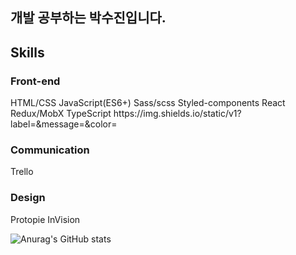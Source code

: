 <h2>개발 공부하는 박수진입니다.</h2>
<h2>Skills</h2>


<h3>Front-end </h3>
HTML/CSS
JavaScript(ES6+)
Sass/scss
Styled-components
React
Redux/MobX
TypeScript
https://img.shields.io/static/v1?label=<LABEL>&message=<MESSAGE>&color=<COLOR>

<h3>Communication</h3>
Trello

<h3>Design</h3>
Protopie
InVision
 
<br>

![Anurag's GitHub stats](https://github-readme-stats.vercel.app/api?username=parksuja&show_icons=true&theme=radical)


